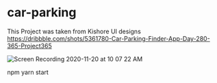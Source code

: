 # car-parking
This Project was taken from Kishore UI designs
https://dribbble.com/shots/5361780-Car-Parking-Finder-App-Day-280-365-Project365

![Screen Recording 2020-11-20 at 10 07 22 AM](https://user-images.githubusercontent.com/43775935/99829200-9776ea00-2b21-11eb-8e30-f5fc8531598d.gif)

npm yarn start

